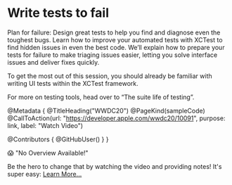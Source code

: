 # Write tests to fail

Plan for failure: Design great tests to help you find and diagnose even the toughest bugs. Learn how to improve your automated tests with XCTest to find hidden issues in even the best code. We’ll explain how to prepare your tests for failure to make triaging issues easier, letting you solve interface issues and deliver fixes quickly.

To get the most out of this session, you should already be familiar with writing UI tests within the XCTest framework.

For more on testing tools, head over to “The suite life of testing”.

@Metadata {
   @TitleHeading("WWDC20")
   @PageKind(sampleCode)
   @CallToAction(url: "https://developer.apple.com/wwdc20/10091", purpose: link, label: "Watch Video")

   @Contributors {
      @GitHubUser(<replace this with your GitHub handle>)
   }
}

😱 "No Overview Available!"

Be the hero to change that by watching the video and providing notes! It's super easy:
 [Learn More…](https://wwdcnotes.github.io/WWDCNotes/documentation/wwdcnotes/contributing)
